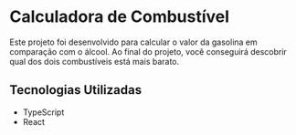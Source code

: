 # Calculadora de Combustível

Este projeto foi desenvolvido para calcular o valor da gasolina em comparação com o álcool. Ao final do projeto, você conseguirá descobrir qual dos dois combustíveis está mais barato.

## Tecnologias Utilizadas

- TypeScript
- React
